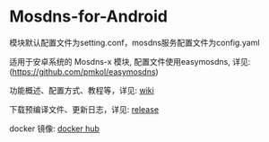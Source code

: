 # Mosdns-for-Android
模块默认配置文件为setting.conf，mosdns服务配置文件为config.yaml

适用于安卓系统的 Mosdns-x 模块, 配置文件使用easymosdns, 详见: (https://github.com/pmkol/easymosdns)

功能概述、配置方式、教程等，详见: [wiki](https://irine-sistiana.gitbook.io/mosdns-wiki/)

下载预编译文件、更新日志，详见: [release](https://github.com/IrineSistiana/mosdns/releases)

docker 镜像: [docker hub](https://hub.docker.com/r/irinesistiana/mosdns)
